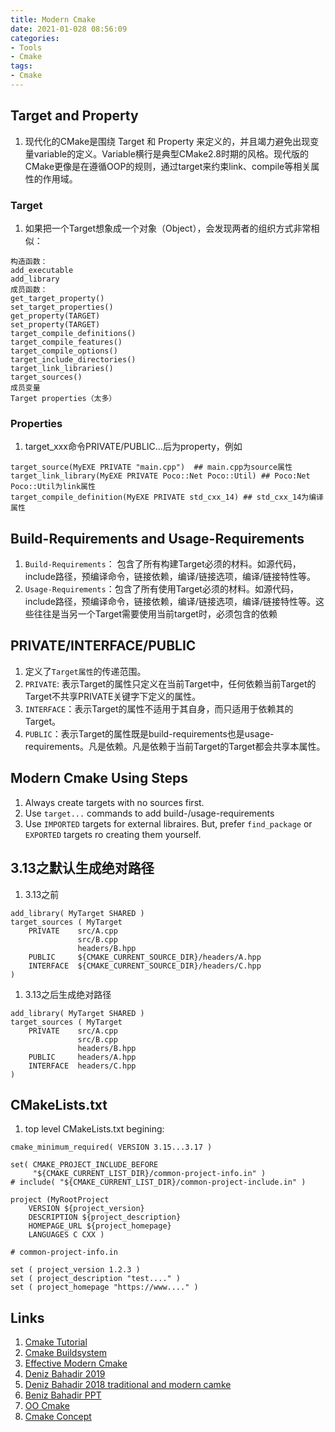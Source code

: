 ```yaml
---
title: Modern Cmake
date: 2021-01-028 08:56:09
categories:
- Tools
- Cmake
tags:
- Cmake
---
```


## Target and Property
1. 现代化的CMake是围绕 Target 和 Property 来定义的，并且竭力避免出现变量variable的定义。Variable横行是典型CMake2.8时期的风格。现代版的CMake更像是在遵循OOP的规则，通过target来约束link、compile等相关属性的作用域。

### Target
1. 如果把一个Target想象成一个对象（Object），会发现两者的组织方式非常相似：

```
构造函数：
add_executable
add_library
成员函数：
get_target_property()
set_target_properties()
get_property(TARGET)
set_property(TARGET)
target_compile_definitions()
target_compile_features()
target_compile_options()
target_include_directories()
target_link_libraries()
target_sources()
成员变量
Target properties（太多）
```

### Properties
1. target_xxx命令PRIVATE/PUBLIC...后为property，例如

```
target_source(MyEXE PRIVATE "main.cpp")  ## main.cpp为source属性
target_link_library(MyEXE PRIVATE Poco::Net Poco::Util) ## Poco:Net Poco::Util为link属性
target_compile_definition(MyEXE PRIVATE std_cxx_14) ## std_cxx_14为编译属性
```

## Build-Requirements and Usage-Requirements
1. `Build-Requirements`： 包含了所有构建Target必须的材料。如源代码，include路径，预编译命令，链接依赖，编译/链接选项，编译/链接特性等。
1. `Usage-Requirements`：包含了所有使用Target必须的材料。如源代码，include路径，预编译命令，链接依赖，编译/链接选项，编译/链接特性等。这些往往是当另一个Target需要使用当前target时，必须包含的依赖

## PRIVATE/INTERFACE/PUBLIC
1. 定义了`Target属性`的传递范围。
1. `PRIVATE`: 表示Target的属性只定义在当前Target中，任何依赖当前Target的Target不共享PRIVATE关键字下定义的属性。
1. `INTERFACE`：表示Target的属性不适用于其自身，而只适用于依赖其的Target。
1. `PUBLIC`：表示Target的属性既是build-requirements也是usage-requirements。凡是依赖。凡是依赖于当前Target的Target都会共享本属性。

## Modern Cmake Using Steps
1. Always create targets with no sources first.
1. Use `target...` commands to add build-/usage-requirements
1. Use `IMPORTED` targets for external libraires. But, prefer `find_package` or `EXPORTED` targets ro creating them yourself.

## 3.13之默认生成绝对路径
1. 3.13之前

```
add_library( MyTarget SHARED )
target_sources ( MyTarget
    PRIVATE    src/A.cpp
               src/B.cpp
               headers/B.hpp
    PUBLIC     ${CMAKE_CURRENT_SOURCE_DIR}/headers/A.hpp
    INTERFACE  ${CMAKE_CURRENT_SOURCE_DIR}/headers/C.hpp
)
```

1. 3.13之后生成绝对路径

```
add_library( MyTarget SHARED )
target_sources ( MyTarget
    PRIVATE    src/A.cpp
               src/B.cpp
               headers/B.hpp
    PUBLIC     headers/A.hpp
    INTERFACE  headers/C.hpp
)
```

## CMakeLists.txt
1. top level CMakeLists.txt begining:

```
cmake_minimum_required( VERSION 3.15...3.17 )

set( CMAKE_PROJECT_INCLUDE_BEFORE
     "${CMAKE_CURRENT_LIST_DIR}/common-project-info.in" )
# include( "${CMAKE_CURRENT_LIST_DIR}/common-project-include.in" )

project (MyRootProject
    VERSION ${project_version}
    DESCRIPTION ${project_description}
    HOMEPAGE_URL ${project_homepage}
    LANGUAGES C CXX )

```

```
# common-project-info.in

set ( project_version 1.2.3 )
set ( project_description "test...." )
set ( project_homepage "https://www...." )
```


## Links
1. [Cmake Tutorial](https://cmake.org/cmake/help/v3.19/guide/tutorial/)
1. [Cmake Buildsystem](https://cmake.org/cmake/help/latest/manual/cmake-buildsystem.7.html)
1. [Effective Modern Cmake](https://gist.github.com/mbinna/c61dbb39bca0e4fb7d1f73b0d66a4fd1)
1. [Deniz Bahadir 2019](https://www.youtube.com/watch?v=y9kSr5enrSk)
1. [Deniz Bahadir 2018 traditional and modern camke](https://www.youtube.com/watch?v=y7ndUhdQuU8)
1. [Beniz Bahadir PPT](https://github.com/Bagira80/More-Modern-CMake)
1. [OO Cmake](https://zhuanlan.zhihu.com/p/76975231)
1. [Cmake Concept](https://ukabuer.me/blog/more-modern-cmake)
